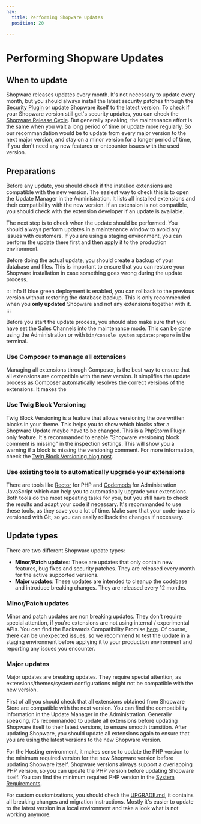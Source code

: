 ```yaml
---
nav:
  title: Performing Shopware Updates
  position: 20

---
```


# Performing Shopware Updates

## When to update

Shopware releases updates every month. It's not necessary to update every month, but you should always install the latest security patches through the [Security Plugin](https://store.shopware.com/de/swag136939272659f/shopware-6-sicherheits-plugin.html) or update Shopware itself to the latest version. To check if your Shopware version still get's security updates, you can check the [Shopware Release Cycle](https://developer.shopware.com/release-notes/). But generally speaking, the maintenance effort is the same when you wait a long period of time or update more regularly. So our recommandation would be to update from every major version to the next major version, and stay on a minor version for a longer period of time, if you don't need any new features or entcounter issues with the used version.

## Preparations

Before any update, you should check if the installed extensions are compatible with the new version. The easiest way to check this is to open the Update Manager in the Administration. It lists all installed extensions and their compatibility with the new version. If an extension is not compatible, you should check with the extension developer if an update is available.

The next step is to check when the update should be performed. You should always perform updates in a maintenance window to avoid any issues with customers. If you are using a staging environment, you can perform the update there first and then apply it to the production environment.

Before doing the actual update, you should create a backup of your database and files. This is important to ensure that you can restore your Shopware installation in case something goes wrong during the update process.

::: info
If blue green deployment is enabled, you can rollback to the previous version without restoring the database backup. This is only recommended when you **only updated** Shopware and not any extensions together with it.
:::

Before you start the update process, you should also make sure that you have set the Sales Channels into the maintenance mode. This can be done using the Administration or with `bin/console system:update:prepare` in the terminal.

### Use Composer to manage all extensions

Managing all extensions through Composer, is the best way to ensure that all extensions are compatible with the new version. It simplifies the update process as Composer automatically resolves the correct versions of the extensions. It makes the 

### Use Twig Block Versioning

Twig Block Versioning is a feature that allows versioning the overwritten blocks in your theme. This helps you to show which blocks after a Shopware Update maybe have to be changed. This is a PhpStorm Plugin only feature. It's recommanded to enable "Shopware versioning block comment is missing" in the inspection settings. This will show you a warning if a block is missing the versioning comment. For more information, check the [Twig Block Versioning blog post](https://www.shopware.com/en/news/twig-block-versioning-in-shopware-phpstorm-plugin/).

### Use existing tools to automatically upgrade your extensions

There are tools like [Rector](https://github.com/FriendsOfShopware/shopware-rector) for PHP and [Codemods](https://github.com/shopware/shopware/blob/trunk/src/Administration/Resources/app/administration/code-mods.js) for Administration JavaScript which can help you to automatically upgrade your extensions. Both tools do the most repeating tasks for you, but you still have to check the results and adapt your code if necessary. It's recommanded to use these tools, as they save you a lot of time. Make sure that your code-base is versioned with Git, so you can easily rollback the changes if necessary.

## Update types

There are two different Shopware update types:
- **Minor/Patch updates**: These are updates that only contain new features, bug fixes and security patches. They are released every month for the active supported versions.
- **Major updates**: These updates are intended to cleanup the codebase and introduce breaking changes. They are released every 12 months.

### Minor/Patch updates

Minor and patch updates are non breaking updates. They don't require special attention, if you're extensions are not using internal / experimental APIs. You can find the Backwards Compatibility Promise [here](../../../resources/guidelines/code/backward-compatibility.md). Of course, there can be unexpected issues, so we recommend to test the update in a staging environment before applying it to your production environment and reporting any issues you encounter.

### Major updates

Major updates are breaking updates. They require special attention, as extensions/themes/system configurations might not be compatible with the new version.

First of all you should check that all extensions obtained from Shopware Store are compatible with the next version. You can find the compatibility information in the Update Manager in the Administration. Generally speaking, it's recommanded to update all extensions before updating Shopware itself to their latest versions, to ensure smooth transition. After updating Shopware, you should update all extensions again to ensure that you are using the latest versions to the new Shopware version.

For the Hosting environment, it makes sense to update the PHP version to the minimum required version for the new Shopware version before updating Shopware itself. Shopware versions always support a overlapping PHP version, so you can update the PHP version before updating Shopware itself. You can find the minimum required PHP version in the [System Requirements](../../installation/requirements.md).

For custom customizations, you should check the [UPGRADE.md](https://github.com/shopware/shopware/blob/trunk/UPGRADE-6.7.md), it contains all breaking changes and migration instructions. Mostly it's easier to update to the latest version in a local environment and take a look what is not working anymore.
